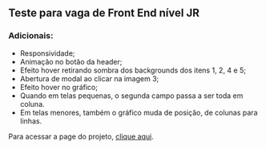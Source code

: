 ## Teste para vaga de Front End nível JR

### Adicionais:
* Responsividade;
* Animação no botão da header;
* Efeito hover retirando sombra dos backgrounds dos itens 1, 2, 4 e 5;
* Abertura de modal ao clicar na imagem 3;
* Efeito hover no gráfico;
* Quando em telas pequenas, o segunda campo passa a ser toda em coluna.
* Em telas menores, também o gráfico muda de posição, de colunas para linhas.

Para acessar a page do projeto, [clique aqui](https://staelsabrina.github.io/testefrontendjr/).
